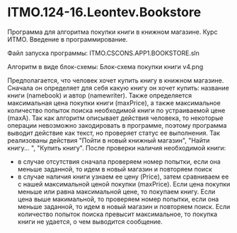 # ITMO.124-16.Leontev.Bookstore
Программа для алгоритма покупки книги в книжном магазине. Курс ИТМО. Введение в программирование.

Файл запуска программы: ITMO.CSCONS.APP1.BOOKSTORE.sln

Алгоритм в виде блок-схемы: Блок-схема покупки книги v4.png

Предполагается, что человек хочет купить книгу в книжном магазине.
Сначала он определяет для себя какую книгу он хочет купить: название книги (namebook) и автор (namewriter). Также определяется максимальная цена покупки книги (maxPrice), а также максимальное количество попыток поиска необходимой книги по устраиваемой цене (maxA).
Так как алгоритм описывает действия человека, то некоторые операции невозможно закодировать в программе, поэтому программа выводит действие как текст, но проверяет статус ее выполнения. Так реализованы действия "Пойти в новый книжный магазин", "Найти книгу... ", "Купить книгу".
После проверки наличия необходимой книги:
- в случае отсутствия сначала проверяем номер попытки, если она меньше заданной, то идем в новый магазин и повторяем поиск
- в случае наличия книги узнаем ее цену (Price), затем сравниваем ее с нашей максимальной ценой покупки (maxPrice). Если цена покупки меньше или равна максимальной цене, то покупаем книгу. Если цена выше макимальной, то проверяем номер попытки, если она меньше заданной, то идем в новый магазин и повторяем поиск.
Если количество попыток поиска превысит максимальное, то покупка книги не удается, о чем выводится сообщение.
